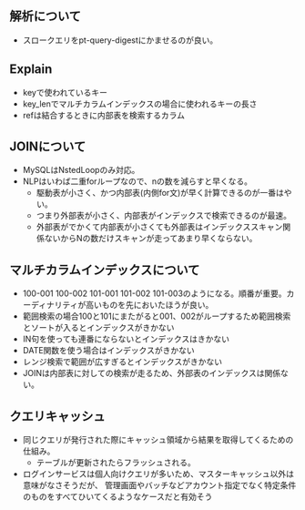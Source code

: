 ## 解析について

- スロークエリをpt-query-digestにかませるのが良い。

## Explain

- keyで使われているキー
- key_lenでマルチカラムインデックスの場合に使われるキーの長さ
- refは結合するときに内部表を検索するカラム

## JOINについて

- MySQLはNstedLoopのみ対応。
- NLPはいわば二重forループなので、nの数を減らすと早くなる。
    - 駆動表が小さく、かつ内部表(内側for文)が早く計算できるのが一番はやい。
    - つまり外部表が小さく、内部表がインデックスで検索できるのが最速。
    - 外部表がでかくて内部表が小さくても外部表はインデックススキャン関係ないからNの数だけスキャンが走ってあまり早くならない。

## マルチカラムインデックスについて

- 100-001 100-002 101-001 101-002 101-003のようになる。順番が重要。カーディナリティが高いものを先においたほうが良い。
- 範囲検索の場合100と101にまたがると001、002がループするため範囲検索とソートが入るとインデックスがきかない
- IN句を使っても連番にならないとインデックスはきかない
- DATE関数を使う場合はインデックスがきかない
- レンジ検索で範囲が広すぎるとインデックスがきかない
- JOINは内部表に対しての検索が走るため、外部表のインデックスは関係ない。

## クエリキャッシュ

- 同じクエリが発行された際にキャッシュ領域から結果を取得してくるための仕組み。
    - テーブルが更新されたらフラッシュされる。
- ログインサービスは個人向けクエリが多いため、マスターキャッシュ以外は意味がなさそうだが、
  管理画面やバッチなどアカウント指定でなく特定条件のものをすべてひいてくるようなケースだと有効そう
